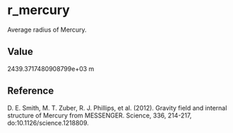 # r_mercury

Average radius of Mercury.

## Value

2439.3717480908799e+03 m

## Reference

D. E. Smith, M. T. Zuber, R. J. Phillips, et al. (2012). Gravity field and internal structure of Mercury from MESSENGER. Science, 336, 214-217, do:10.1126/science.1218809.

